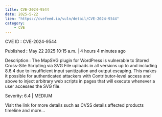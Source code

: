 ```yaml
---
title: CVE-2024-9544
date: 2025-5-22
lien: "https://cvefeed.io/vuln/detail/CVE-2024-9544"
category:
    - CVE
---
```


CVE ID : CVE-2024-9544

Published :  May 22
2025
10:15 a.m. | 4 hours
4 minutes ago

Description : The MapSVG plugin for WordPress is vulnerable to Stored Cross-Site Scripting via SVG File uploads in all versions up to
and including
8.6.4 due to insufficient input sanitization and output escaping. This makes it possible for authenticated attackers
with Contributor-level access and above
to inject arbitrary web scripts in pages that will execute whenever a user accesses the SVG file.

Severity: 6.4 | MEDIUM

Visit the link for more details
such as CVSS details
affected products
timeline
and more...

